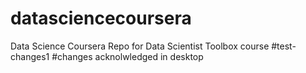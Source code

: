 # datasciencecoursera
Data Science Coursera Repo for Data Scientist Toolbox course
#test-changes1 #changes acknolwledged in desktop
